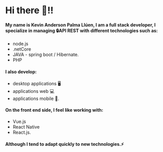 # Hi there 👋‼️



#### My name is **Kevin Anderson Palma Llúen**, I am a full stack developer, I specialize in managing 🔒API REST with different technologies such as: 
- node.js
- .netCore
- JAVA - spring boot / Hibernate. 
- PHP
#### I also develop:
- desktop applications 🖥
- applications web 💻
- applications mobile 📱. 
#### On the front end side, I feel like working with:
- Vue.js
- React Native
- React.js.
#### Although I tend to adapt quickly to new technologies.⚡

 

